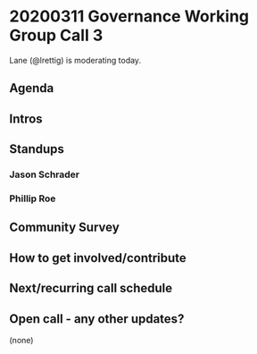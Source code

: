 # 20200311 Governance Working Group Call 3

Lane (@lrettig) is moderating today.

## Agenda 

## Intros

## Standups

### Jason Schrader

### Phillip Roe

## Community Survey

## How to get involved/contribute

## Next/recurring call schedule

## Open call - any other updates?

(none)
